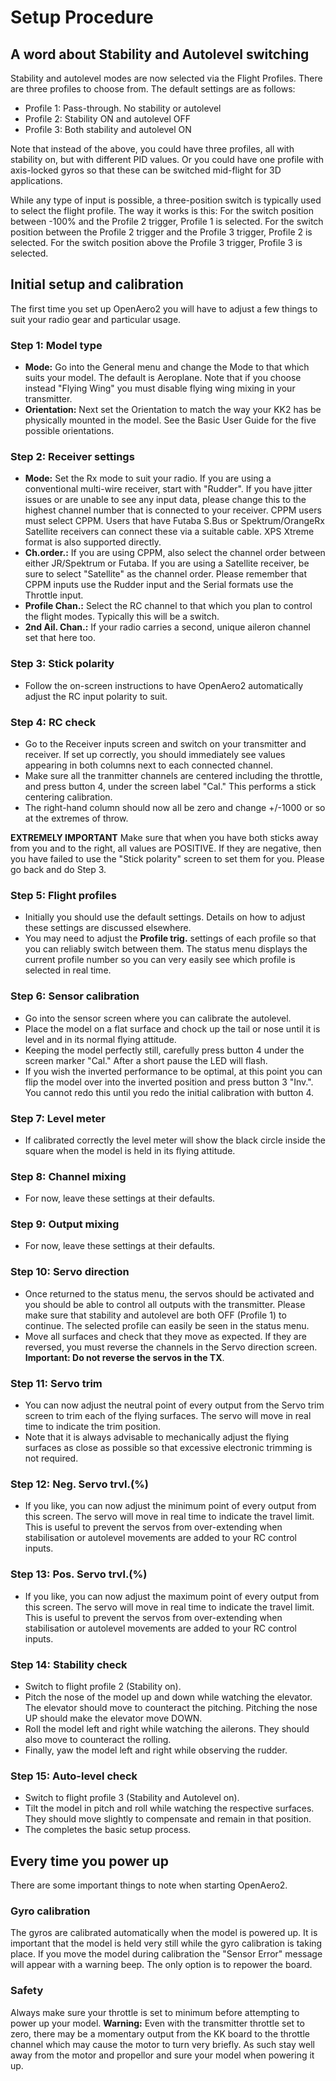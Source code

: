 # Setup Procedure #
## A word about Stability and Autolevel switching ##
Stability and autolevel modes are now selected via the Flight Profiles. There are three profiles to choose from. The default settings are as follows:

  * Profile 1: Pass-through. No stability or autolevel
  * Profile 2: Stability ON and autolevel OFF
  * Profile 3: Both stability and autolevel ON

Note that instead of the above, you could have three profiles, all with stability on, but with different PID values. Or you could have one profile with axis-locked gyros so that these can be switched mid-flight for 3D applications.

While any type of input is possible, a three-position switch is typically used to select the flight profile.
The way it works is this: For the switch position between -100% and the Profile 2 trigger, Profile 1 is selected. For the switch position between the Profile 2 trigger and the Profile 3 trigger, Profile 2 is selected. For the switch position above the Profile 3 trigger, Profile 3 is selected.

## Initial setup and calibration ##
The first time you set up OpenAero2 you will have to adjust a few things to suit your radio gear and particular usage.

### Step 1: Model type ###
  * **Mode:** Go into the General menu and change the Mode to that which suits your model. The default is Aeroplane. Note that if you choose instead "Flying Wing" you must disable flying wing mixing in your transmitter.
  * **Orientation:** Next set the Orientation to match the way your KK2 has be physically mounted in the model. See the Basic User Guide for the five possible orientations.

### Step 2: Receiver settings ###
  * **Mode:** Set the Rx mode to suit your radio. If you are using a conventional multi-wire receiver, start with "Rudder". If you have jitter issues or are unable to see any input data, please change this to the highest channel number that is connected to your receiver. CPPM users must select CPPM. Users that have Futaba S.Bus or Spektrum/OrangeRx Satellite receivers can connect these via a suitable cable. XPS Xtreme format is also supported directly.
  * **Ch.order.:** If you are using CPPM, also select the channel order between either JR/Spektrum or Futaba. If you are using a Satellite receiver, be sure to select "Satellite" as the channel order. Please remember that CPPM inputs use the Rudder input and the Serial formats use the Throttle input.
  * **Profile Chan.:** Select the RC channel to that which you plan to control the flight modes. Typically this will be a switch.
  * **2nd Ail. Chan.:** If your radio carries a second, unique aileron channel set that here too.

### Step 3: Stick polarity ###
  * Follow the on-screen instructions to have OpenAero2 automatically adjust the RC input polarity to suit.

### Step 4: RC check ###
  * Go to the Receiver inputs screen and switch on your transmitter and receiver. If set up correctly, you should immediately see values appearing in both columns next to each connected channel.
  * Make sure all the tranmitter channels are centered including the throttle, and press button 4, under the screen label "Cal." This performs a stick centering calibration.
  * The right-hand column should now all be zero and change +/-1000 or so at the extremes of throw.

**EXTREMELY IMPORTANT**
Make sure that when you have both sticks away from you and to the right, all values are POSITIVE.
If they are negative, then you have failed to use the "Stick polarity" screen to set them for you. Please go back and do Step 3.

### Step 5: Flight profiles ###
  * Initially you should use the default settings. Details on how to adjust these settings are discussed elsewhere.
  * You may need to adjust the **Profile trig.** settings of each profile so that you can reliably switch between them. The status menu displays the current profile number so you can very easily see which profile is selected in real time.

### Step 6: Sensor calibration ###
  * Go into the sensor screen where you can calibrate the autolevel.
  * Place the model on a flat surface and chock up the tail or nose until it is level and in its normal flying attitude.
  * Keeping the model perfectly still, carefully press button 4 under the screen marker "Cal." After a short pause the LED will flash.
  * If you wish the inverted performance to be optimal, at this point you can flip the model over into the inverted position and press button 3 "Inv.". You cannot redo this until you redo the initial calibration with button 4.

### Step 7: Level meter ###
  * If calibrated correctly the level meter will show the black circle inside the square when the model is held in its flying attitude.

### Step 8: Channel mixing ###
  * For now, leave these settings at their defaults.

### Step 9: Output mixing ###
  * For now, leave these settings at their defaults.

### Step 10: Servo direction ###
  * Once returned to the status menu, the servos should be activated and you should be able to control all outputs with the transmitter. Please make sure that stability and autolevel are both OFF (Profile 1) to continue. The selected profile can easily be seen in the status menu.
  * Move all surfaces and check that they move as expected. If they are reversed, you must reverse the channels in the Servo direction screen. **Important: Do not reverse the servos in the TX**.

### Step 11: Servo trim ###
  * You can now adjust the neutral point of every output from the Servo trim screen to trim each of the flying surfaces. The servo will move in real time to indicate the trim position.
  * Note that it is always advisable to mechanically adjust the flying surfaces as close as possible so that excessive electronic trimming is not required.

### Step 12: Neg. Servo trvl.(%) ###
  * If you like, you can now adjust the minimum point of every output from this screen. The servo will move in real time to indicate the travel limit. This is useful to prevent the servos from over-extending when stabilisation or autolevel movements are added to your RC control inputs.

### Step 13: Pos. Servo trvl.(%) ###
  * If you like, you can now adjust the maximum point of every output from this screen. The servo will move in real time to indicate the travel limit. This is useful to prevent the servos from over-extending when stabilisation or autolevel movements are added to your RC control inputs.

### Step 14: Stability check ###
  * Switch to flight profile 2 (Stability on).
  * Pitch the nose of the model up and down while watching the elevator. The elevator should move to counteract the pitching. Pitching the nose UP should make the elevator move DOWN.
  * Roll the model left and right while watching the ailerons. They should also move to counteract the rolling.
  * Finally, yaw the model left and right while observing the rudder.

### Step 15: Auto-level check ###
  * Switch to flight profile 3 (Stability and Autolevel on).
  * Tilt the model in pitch and roll while watching the respective surfaces. They should move slightly to compensate and remain in that position.
  * The completes the basic setup process.

## Every time you power up ##
There are some important things to note when starting OpenAero2.

### Gyro calibration ###
The gyros are calibrated automatically when the model is powered up.
It is important that the model is held very still while the gyro calibration is taking place.
If you move the model during calibration the "Sensor Error" message will appear with a warning beep. The only option is to repower the board.


### Safety ###
Always make sure your throttle is set to minimum before attempting to power up your model. **Warning:** Even with the transmitter throttle set to zero, there may be a momentary output from the KK board to the throttle channel which may cause the motor to turn very briefly. As such stay well away from the motor and propellor and sure your model when powering it up.